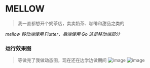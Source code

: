 # MELLOW
> 我一直都想开个奶茶店，卖卖奶茶、咖啡和甜品之类的

*mellow 移动端使用 Flutter，后端使用 Go*
*这是移动端部分*
### 运行效果图
> 等做完了我做动态图，现在还在边学边做期间
![image](http://47.116.137.69:9000/coco/20201211/20201211122612.png)
![image](http://47.116.137.69:9000/coco/20201211/20201211122623.png)
